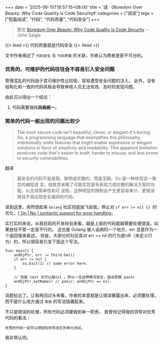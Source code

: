 +++
date = '2025-06-15T18:57:15+08:00'
title = '读 《Boredom Over Beauty: Why Code Quaility is Code Security》'
categories = ["阅读"]
tags = ["短篇阅读", "代码", "代码质量", "代码安全"]
+++

> 原文 [Boredom Over Beauty: Why Code Quality is Code Security](https://blog.asymmetric.re/boredom-over-beauty-why-code-quality-is-code-security/#the-pragmatism-of-prevention) -- John Saigle

{{< lead >}}
代码质量就是代码安全
{{< /lead >}}

文中作者阐述了 `代码安全` 与 `代码质量` 的关联，作者认为两者是密不可分的。

### 优秀的、可维护的代码往往会不容易引入安全问题

管理混乱的代码由于其可维护性比较低，容易遭受安全问题的注入。
此外，没有结构化和一致的代码风格会导致审核人员无法有效、及时的发现问题。

由此可以得出一个结论：
1. 代码需要保持**风格统一**。

### 简单的代码一般出现的问题比较少

> The most secure code isn't beautiful, clever, or elegant-it's boring. Go, a
> programming language that exemplifies this philosophy, intentionally omits
> features that might enable expressive or elegant solutions in favor of simplicity
> and readability. This apparent limitation produces code that's easier to audit,
> harder to misuse, and less prone to security vulnerabilities.

翻译

> 最安全的代码不是美观、聪明或优雅的，而是无聊。Go 是一种体现这一理念的编程语
> 言，他故意省略了可能实现富有表现力或优雅的解决方案的功能，以支持简单性和可
> 读性。这种明显的限制会产生更容易审计、更难误用且不易出现安全漏洞的代码。

读到这里，突然想起来 `Golang` 社区彻底放飞自我，停止对 `if err != nil {} `的优化，[[ On | No ] syntactic support for error handling](https://go.dev/blog/error-syntax)。

实打实的来说，从我目前的开发经验来看，越是上层的代码就越需要处理错误。如果放任不管一定是不行的。
这也是 Golang 被人诟病的一个地方，err 总是作为一个返回值来表述。
但是，大部分的社区库对 err == nil 的行为是UB（未定义行为）的，所以很容易引发下面这个写法。

```golang
func main() {
    anObjPtr, err := third.Get()
    if err != nil {
        os.Exit(1) // some error here.
    }

    // 但是 test 也可以是nil 。所以一旦这种情况发生，就会导致 panic
    anObjPtr.SetName() // panic: anObjPtr == nil.
}
```

话题扯远了。让我再回过头来看，作者的本意就是让错误暴露出来，必须要处理，而不是什么地方通过 `美丽` 的写法隐藏起来。

不只是错误的处理，所有代码必须要做到单一职责。
我曾经记得我的领导对优秀代码的看法：

    优秀的代码一定可以很轻松的写出它的单元测试。

我非常认同。